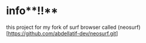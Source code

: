 # info**!!**

this project for my fork of surf browser called (neosurf)[https://github.com/abdellatif-dev/neosurf.git]

